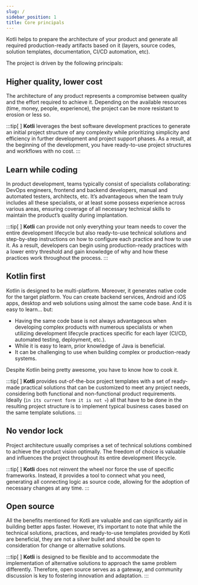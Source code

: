 ```yaml
---
slug: /
sidebar_position: 1
title: Core principals
---
```


Kotli helps to prepare the architecture of your product and generate all required production-ready artifacts based on it (layers, source codes, solution templates, documentation, CI/CD automation, etc).

The project is driven by the following principals:

## Higher quality, lower cost

The architecture of any product represents a compromise between quality and the effort required to achieve it. Depending on the available resources (time, money, people, experience), the project can be more resistant to erosion or less so.

:::tip[&nbsp;]
**Kotli** leverages the best software development practices to generate an initial project structure of any complexity while prioritizing simplicity and efficiency in further development and project support phases. As a result, at the beginning of the development, you have ready-to-use project structures and workflows with no cost.
:::

## Learn while coding

In product development, teams typically consist of specialists collaborating: DevOps engineers, frontend and backend developers, manual and automated testers, architects, etc. It’s advantageous when the team truly includes all these specialists, or at least some possess experience across various areas, ensuring coverage of all necessary technical skills to maintain the product’s quality during implantation.

:::tip[&nbsp;]
**Kotli** can provide not only everything your team needs to cover the entire development lifecycle but also ready-to-use technical solutions and step-by-step instructions on how to configure each practice and how to use it. As a result, developers can begin using production-ready practices with a lower entry threshold and gain knowledge of why and how these practices work throughout the process.
:::

## Kotlin first

Kotlin is designed to be multi-platform. Moreover, it generates native code for the target platform. You can create backend services, Android and iOS apps, desktop and web solutions using almost the same code base. And it is easy to learn... but:

- Having the same code base is not always advantageous when developing complex products with numerous specialists or when utilizing development lifecycle practices specific for each layer (CI/CD, automated testing, deployment, etc.).
- While it is easy to learn, prior knowledge of Java is beneficial.
- It can be challenging to use when building complex or production-ready systems.

Despite Kotlin being pretty awesome, you have to know how to cook it.

:::tip[&nbsp;]
**Kotli** provides out-of-the-box project templates with a set of ready-made practical solutions that can be customized to meet any project needs, considering both functional and non-functional product requirements.
Ideally (`in its current form it is not 💀`) all that have to be done in the resulting project structure is to implement typical business cases based on the same template solutions.
:::

## No vendor lock

Project architecture usually comprises a set of technical solutions combined to achieve the product vision optimally. The freedom of choice is valuable and influences the project throughout its entire development lifecycle.

:::tip[&nbsp;]
**Kotli** does not reinvent the wheel nor force the use of specific frameworks. Instead, it provides a tool to connect what you need, generating all connecting logic as source code, allowing for the adoption of necessary changes at any time.
:::

## Open source

All the benefits mentioned for Kotli are valuable and can significantly aid in building better apps faster. However, it’s important to note that while the technical solutions, practices, and ready-to-use templates provided by Kotli are beneficial, they are not a silver bullet and should be open to consideration for change or alternative solutions.

:::tip[&nbsp;]
**Kotli** is designed to be flexible and to accommodate the implementation of alternative solutions to approach the same problem differently. Therefore, open source serves as a gateway, and community discussion is key to fostering innovation and adaptation.
:::
